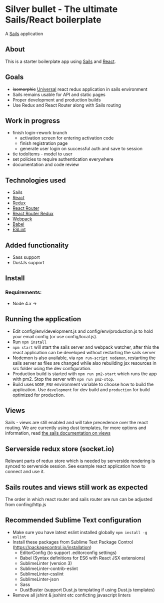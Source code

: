 # Silver bullet - The ultimate Sails/React boilerplate

A [Sails](http://sailsjs.org) application

## About

This is a starter boilerplate app using [Sails](http://sailsjs.org) and [React](https://facebook.github.io/react/).

## Goals
- ~~Isomorphic~~ [Universal](https://medium.com/@mjackson/universal-javascript-4761051b7ae9) react redux application in sails environment
- Sails remains usable for API and static pages
- Proper development and production builds
- Use Redux and React Router along with Sails routing

## Work in progress
- finish login-rework branch
  - activation screen for entering activation code
  - finish registration page
  - generate user login on successful auth and save to session
- tie todoItems - model to user
- set policies to require authentication everywhere
- documentation and code review

## Technologies used
- Sails
- [React](https://github.com/facebook/react)
- [Redux](https://github.com/rackt/redux)
- [React Router](https://github.com/rackt/react-router)
- [React Router Redux](https://github.com/reactjs/react-router-redux)
- [Webpack](http://webpack.github.io)
- [Babel](http://babeljs.io)
- [ESLint](http://eslint.org)

## Added functionality
- Sass support
- DustJs support

## Install

### Requirements:
- Node 4.x ->

## Running the application
- Edit config/env/development.js and config/env/production.js to hold your email config (or use config/local.js).
- Run `npm install`
- `npm start` will start the sails server and webpack watcher,
  after this the react application can be developed without restarting the sails server
- Nodemon is also available, via `npm run-script nodemon`, restarting the sails
  server as files are changed while also rebuilding jsx resources in src folder using the dev configuration.
- Production build is started with `npm run pm2-start` which runs the app with pm2. Stop the server with `npm run pm2-stop`.
- Build uses `NODE_ENV` environment variable to choose how to build the application. Use `development` for dev build and `production` for build optimized for production.

## Views

Sails - views are still enabled and will take precedence over the react routing.
We are currently using dust templates, for more options and information, read [the sails documentation on views](http://sailsjs.org/documentation/concepts/views)

## Serverside redux store (socket.io)

Relevant parts of redux store which is needed by serverside rendering is synced to serverside session. See example react application how to connect and use it.

## Sails routes and views still work as expected

The order in which react router and sails router are run can be adjusted from
confing/http.js

## Recommended Sublime Text configuration

- Make sure you have latest eslint installed globally `npm install -g eslint`
- Install these packages from Sublime Text Package Control (https://packagecontrol.io/installation)
  - EditorConfig (to support .editorconfig settings)
  - Babel (Syntax definitions for ES6 with React JSX extensions)
  - SublimeLinter (version 3)
  - SublimeLinter-contrib-eslint
  - SublimeLinter-csslint
  - SublimeLinter-json
  - Sass
  - DustBuster (support Dust.js templating if using Dust.js templates)
- Remove all jshint & jsxhint etc conficting javascript linters
